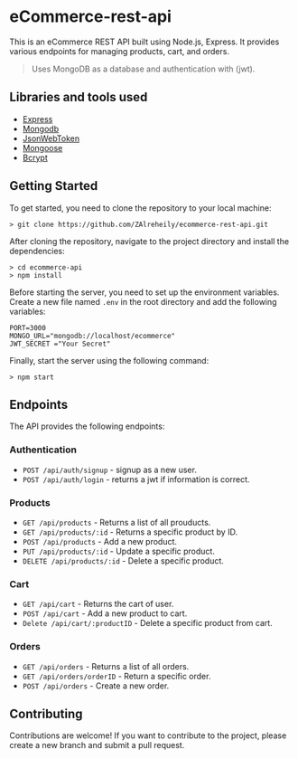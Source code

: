 # eCommerce-rest-api

This is an eCommerce REST API built using Node.js, Express. It provides various endpoints for managing products, cart, and orders.

> Uses MongoDB as a database and authentication with (jwt).

## Libraries and tools used
- [Express](https://expressjs.com/)
- [Mongodb](https://www.mongodb.com)
- [JsonWebToken](https://github.com/auth0/node-jsonwebtoken)
- [Mongoose](https://github.com/Automattic/mongoose)
- [Bcrypt](https://github.com/kelektiv/node.bcrypt.js)


## Getting Started
To get started, you need to clone the repository to your local machine:

```
> git clone https://github.com/ZAlreheily/ecommerce-rest-api.git
```

After cloning the repository, navigate to the project directory and install the dependencies:

```
> cd ecommerce-api
> npm install
```
Before starting the server, you need to set up the environment variables. Create a new file named `.env` in the root directory and add the following variables:

```
PORT=3000
MONGO_URL="mongodb://localhost/ecommerce"
JWT_SECRET ="Your Secret"
```

Finally, start the server using the following command:
```
> npm start
```
## Endpoints
The API provides the following endpoints:

### Authentication

* `POST /api/auth/signup` - signup as a new user.
* `POST /api/auth/login` - returns a jwt if information is correct.

### Products

* `GET /api/products` - Returns a list of all prouducts.
* `GET /api/products/:id` - Returns a specific product by ID. 
* `POST /api/products` - Add a new product.
* `PUT /api/products/:id` - Update a specific product.
* `DELETE /api/products/:id` - Delete a specific product.

### Cart

* `GET /api/cart` - Returns the cart of user. 
* `POST /api/cart` - Add a new product to cart.
* `Delete /api/cart/:productID` - Delete a specific product from cart.

### Orders

* `GET /api/orders` - Returns a list of all orders.
* `GET /api/orders/orderID` - Return a specific order.
* `POST /api/orders` - Create a new order.

## Contributing
Contributions are welcome! If you want to contribute to the project, please create a new branch and submit a pull request.
